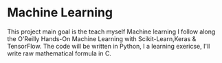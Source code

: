 # Machine Learning
This project main goal is the teach myself Machine learning
I follow along the O'Reilly Hands-On Machine Learning with Scikit-Learn,Keras & TensorFlow.
The code will be written in Python, I a learning exericse, I'll write raw mathematical formula in C. 
